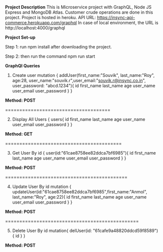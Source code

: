 **Project Description** 
This is Microservice project with GraphQL, Node JS Express and MongoDB Atlas. Customer crude operations are done in this project. Project is hosted in heroku.
API URL: https://insync-api-commerce.herokuapp.com/graphql
In case of local environment, the URL is http://localhost:4000/graphql

**Project Set-up**

Step 1: run npm install after downloading the project.

Step 2: then run the command npm run start

**GraphQl Queries**

1. Create user
  mutation {
    addUser(first_name:"Souvik", last_name:"Roy", age:28, user_name:"souvik.r",user_email:"souvik.r@insync.co.in",
    user_password: "abcd.1234"){
        id
        first_name
        last_name
        age
        user_name
        user_email
        user_password
    }
} 

**Method: POST**

=====================================

2. Display All Users
{
   users{
       id
        first_name
        last_name
        age
        user_name
        user_email
        user_password
   }
}

**Method: GET**

=========================================

3. Get User By id
{
    user(id:"61cae8758ee82ddca7bf6985"){
        id
        first_name
        last_name
        age
        user_name
        user_email
        user_password
    }
}

**Method: POST**

===========================================

4. Update User By id
mutation {
    updateUser(id:"61cae8758ee82ddca7bf6985",first_name:"Anmol", last_name:"Roy", age:22){
        id
        first_name
        last_name
        age
        user_name
        user_email
        user_password
    }
}

**Method: POST**

===============================================

5. Delete User By id
mutation{
   delUser(id: "61cafe9a48820ddcd59f8589"){
       id
   }
}

**Method: POST**

